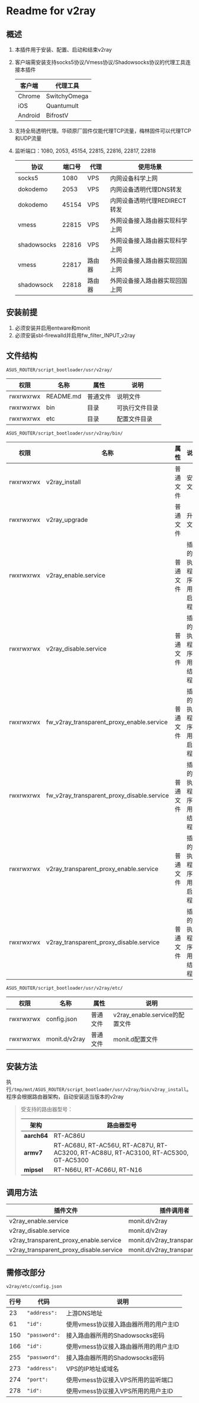 # Readme for v2ray

## 概述

1. 本插件用于安装、配置、启动和结束v2ray
2. 客户端需安装支持socks5协议/Vmess协议/Shadowsocks协议的代理工具连接本插件

   | 客户端    | 代理工具      |
   | --------- | ------------- |
   | Chrome    | SwitchyOmega  |
   | iOS       | Quantumult    |
   | Android   | BifrostV      |

3. 支持全局透明代理。华硕原厂固件仅能代理TCP流量，梅林固件可以代理TCP和UDP流量
4. 监听端口：1080, 2053, 45154, 22815, 22816, 22817, 22818
   
   | 协议        | 端口号 | 代理   | 使用场景                        |
   | ----------- | ------ | ------ | ------------------------------- |
   | socks5      | 1080   | VPS    | 内网设备科学上网                |
   | dokodemo    | 2053   | VPS    | 内网设备透明代理DNS转发         |
   | dokodemo    | 45154  | VPS    | 内网设备透明代理REDIRECT转发    |
   | vmess       | 22815  | VPS    | 外网设备接入路由器实现科学上网  |
   | shadowsocks | 22816  | VPS    | 外网设备接入路由器实现科学上网  |
   | vmess       | 22817  | 路由器 | 外网设备接入路由器实现回国上网  |
   | shadowsock  | 22818  | 路由器 | 外网设备接入路由器实现回国上网  |

## 安装前提

1. 必须安装并启用entware和monit
2. 必须安装sbl-firewalld并启用fw_filter_INPUT_v2ray

## 文件结构

`ASUS_ROUTER/script_bootloader/usr/v2ray/`

| 权限      | 名称      | 属性     | 说明           |
| --------- | --------- | -------- | -------------- |
| rwxrwxrwx | README.md | 普通文件 | 说明文件       |
| rwxrwxrwx | bin       | 目录     | 可执行文件目录 |
| rwxrwxrwx | etc       | 目录     | 配置文件目录   |

`ASUS_ROUTER/script_bootloader/usr/v2ray/bin/`

| 权限      | 名称                                    | 属性     | 说明                                       |
| --------- | --------------------------------------- | -------- | ------------------------------------------ |
| rwxrwxrwx | v2ray_install                           | 普通文件 | 安装文件                                   |
| rwxrwxrwx | v2ray_upgrade                           | 普通文件 | 升级文件                                   |
| rwxrwxrwx | v2ray_enable.service                    | 普通文件 | 插件的可执行程序，用于启动程序             |
| rwxrwxrwx | v2ray_disable.service                   | 普通文件 | 插件的可执行程序，用于结束程序             |
| rwxrwxrwx | fw_v2ray_transparent_proxy_enable.service                 | 普通文件 | 插件的可执行程序，用于启动程序             |
| rwxrwxrwx | fw_v2ray_transparent_proxy_disable.service                | 普通文件 | 插件的可执行程序，用于结束程序             |
| rwxrwxrwx | v2ray_transparent_proxy_enable.service  | 普通文件 | 插件的可执行程序，用于启动程序             |
| rwxrwxrwx | v2ray_transparent_proxy_disable.service | 普通文件 | 插件的可执行程序，用于结束程序             |

`ASUS_ROUTER/script_bootloader/usr/v2ray/etc/`

| 权限      | 名称          | 属性     | 说明                           |
| --------- | ------------- | -------- | ------------------------------ |
| rwxrwxrwx | config.json   | 普通文件 | v2ray_enable.service的配置文件 |
| rwxrwxrwx | monit.d/v2ray | 普通文件 | monit.d配置文件                |

## 安装方法

执行`/tmp/mnt/ASUS_ROUTER/script_bootloader/usr/v2ray/bin/v2ray_install`。程序会根据路由器架构，自动安装适当版本的v2ray

   > 受支持的路由器型号：
   >
   > | 架构        | 路由器型号                                                                         |
   > | ----------- | ---------------------------------------------------------------------------------- |
   > | **aarch64** | RT-AC86U                                                                           |
   > | **armv7**   | RT-AC68U, RT-AC56U, RT-AC87U, RT-AC3200, RT-AC88U, RT-AC3100, RT-AC5300, GT-AC5300 |
   > | **mipsel**  | RT-N66U, RT-AC66U, RT-N16                                                          |

## 调用方法

| 插件文件                                | 插件调用者                      |
| ------------------                      | ------------------------------- |
| v2ray_enable.service                    | monit.d/v2ray                   |
| v2ray_disable.service                   | monit.d/v2ray                   |
| v2ray_transparent_proxy_enable.service  | monit.d/v2ray_transparent_proxy |
| v2ray_transparent_proxy_disable.service | monit.d/v2ray_transparent_proxy |

## 需修改部分

`v2ray/etc/config.json`

| 行号 | 代码          | 说明                                  |
| ---- | --------------| ------------------------------------- |
| 23   | `"address":`  | 上游DNS地址                           |
| 61   | `"id":`       | 使用vmess协议接入路由器所用的用户主ID |
| 150  | `"password":` | 接入路由器所用的Shadowsocks密码       |
| 166  | `"id":`       | 使用vmess协议接入路由器所用的用户主ID |
| 255  | `"password":` | 接入路由器所用的Shadowsocks密码       |
| 273  | `"address":`  | VPS的IP地址或域名                     |
| 274  | `"port":`     | 使用vmess协议接入VPS所用的监听端口    |
| 278  | `"id":`       | 使用vmess协议接入VPS所用的用户主ID    |